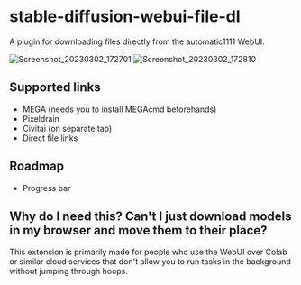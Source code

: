 # stable-diffusion-webui-file-dl
A plugin for downloading files directly from the automatic1111 WebUI.

![Screenshot_20230302_172701](https://user-images.githubusercontent.com/87039059/222490414-a94795f8-3ec2-4095-a349-55e61956cb26.png)
![Screenshot_20230302_172810](https://user-images.githubusercontent.com/87039059/222490805-7b77cfbc-b711-4ecc-a53d-cd9032f21ec1.png)

## Supported links
- MEGA (needs you to install MEGAcmd beforehands)
- Pixeldrain
- Civitai (on separate tab)
- Direct file links

## Roadmap
- Progress bar

## Why do I need this? Can't I just download models in my browser and move them to their place?
This extension is primarily made for people who use the WebUI over Colab or similar cloud services that don't allow you to run tasks in the background without jumping through hoops.
